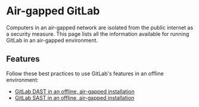 # Air-gapped GitLab

Computers in an air-gapped network are isolated from the public internet as a security measure.
This page lists all the information available for running GitLab in an air-gapped environment.

## Features

Follow these best practices to use GitLab's features in an offline environment:

- [GitLab DAST in an offline, air-gapped installation](../../user/application_security/dast/index.md#running-dast-in-an-offline-air-gapped-installation)
- [GitLab SAST in an offline, air-gapped installation](../../user/application_security/sast/index.md#gitlab-sast-in-an-offline-air-gapped-installation)

